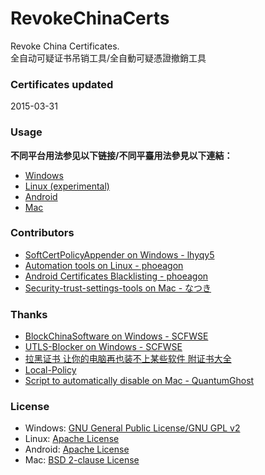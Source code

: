 ﻿RevokeChinaCerts
==============
Revoke China Certificates.<br />
全自动可疑证书吊销工具/全自動可疑憑證撤銷工具<br />

### Certificates updated
2015-03-31

### Usage
**不同平台用法参见以下链接/不同平臺用法參見以下連結：**
* [Windows](https://github.com/chengr28/RevokeChinaCerts/tree/master/Windows)
* [Linux (experimental)](https://github.com/chengr28/RevokeChinaCerts/tree/master/Linux)
* [Android](https://github.com/chengr28/RevokeChinaCerts/tree/master/Android)
* [Mac](https://github.com/chengr28/RevokeChinaCerts/tree/master/Mac)

### Contributors
* [SoftCertPolicyAppender on Windows - lhyqy5](https://github.com/lhyqy5/RevokeChinaCerts/tree/master/Windows/SoftCertPolicyAppender)
* [Automation tools on Linux - phoeagon](https://github.com/phoeagon/RevokeChinaCerts/tree/master/Linux)
* [Android Certificates Blacklisting - phoeagon](https://github.com/phoeagon/RevokeChinaCerts/tree/master/Android)
* [Security-trust-settings-tools on Mac - なつき](https://github.com/ntkme/security-trust-settings-tools)

### Thanks
* [BlockChinaSoftware on Windows - SCFWSE](https://github.com/SCFWSE/BlockChinaSoftware)
* [UTLS-Blocker on Windows - SCFWSE](https://github.com/SCFWSE/UTLS-Blocker)
* [拉黑证书 让你的电脑再也装不上某些软件 附证书大全](http://blog.eqoe.cn/posts/ban-digital-cert.html)
* [Local-Policy](https://bitbucket.org/MartinEden/local-policy/overview)
* [Script to automatically disable on Mac - QuantumGhost](https://github.com/QuantumGhost/RevokeChinaCerts/tree/master/Mac)

### License
* Windows: [GNU General Public License/GNU GPL v2](https://github.com/chengr28/RevokeChinaCerts/blob/master/Windows/LICENSE)
* Linux: [Apache License](https://github.com/chengr28/RevokeChinaCerts/blob/master/Linux/LICENSE)
* Android: [Apache License](https://github.com/chengr28/RevokeChinaCerts/blob/master/Android/LICENSE)
* Mac: [BSD 2-clause License](https://github.com/chengr28/RevokeChinaCerts/blob/master/Mac/LICENSE)
